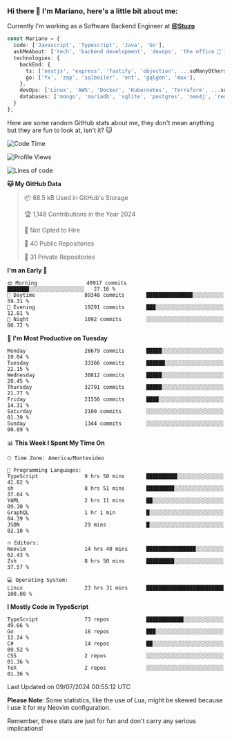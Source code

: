 ### Hi there 👋 I'm Mariano, here's a little bit about me:

Currently I'm working as a Software Backend Engineer at [**@Stuzo**](https://www.stuzo.com/)

```ts
const Mariano = {
  code: ['Javascript', 'Typescript', 'Java', 'Go'],
  askMeAbout: ['tech', 'backend development', 'devops', 'the office 💼'],
  technologies: {
    backEnd: {
      ts: ['nestjs', 'express', 'fastify', 'objection', ...soManyOthersFrameworks],
      go: ['fx', 'zap', 'sqlboiler', 'ent', 'gqlgen', 'mux'],
    },
    devOps: ['Linux', 'AWS', 'Docker', 'Kubernetes', 'Terraform', ...soManyOthersTools],
    databases: ['mongo', 'mariadb', 'sqlite', 'postgres', 'neo4j', 'redis', ...],
  }
};
```

Here are some random GitHub stats about me, they don't mean anything but they are fun to look at, isn't it? 🐱

<!--START_SECTION:waka-->
![Code Time](http://img.shields.io/badge/Code%20Time-2%2C205%20hrs%204%20mins-blue)

![Profile Views](http://img.shields.io/badge/Profile%20Views-2-blue)

![Lines of code](https://img.shields.io/badge/From%20Hello%20World%20I%27ve%20Written-23.5%20million%20lines%20of%20code-blue)

**🐱 My GitHub Data** 

> 📦 68.5 kB Used in GitHub's Storage 
 > 
> 🏆 1,148 Contributions in the Year 2024
 > 
> 🚫 Not Opted to Hire
 > 
> 📜 40 Public Repositories 
 > 
> 🔑 31 Private Repositories 
 > 
**I'm an Early 🐤** 

```text
🌞 Morning                40917 commits       ███████░░░░░░░░░░░░░░░░░░   27.16 % 
🌆 Daytime                89348 commits       ███████████████░░░░░░░░░░   59.31 % 
🌃 Evening                19291 commits       ███░░░░░░░░░░░░░░░░░░░░░░   12.81 % 
🌙 Night                  1092 commits        ░░░░░░░░░░░░░░░░░░░░░░░░░   00.72 % 
```
📅 **I'm Most Productive on Tuesday** 

```text
Monday                   28679 commits       █████░░░░░░░░░░░░░░░░░░░░   19.04 % 
Tuesday                  33366 commits       ██████░░░░░░░░░░░░░░░░░░░   22.15 % 
Wednesday                30812 commits       █████░░░░░░░░░░░░░░░░░░░░   20.45 % 
Thursday                 32791 commits       █████░░░░░░░░░░░░░░░░░░░░   21.77 % 
Friday                   21556 commits       ████░░░░░░░░░░░░░░░░░░░░░   14.31 % 
Saturday                 2100 commits        ░░░░░░░░░░░░░░░░░░░░░░░░░   01.39 % 
Sunday                   1344 commits        ░░░░░░░░░░░░░░░░░░░░░░░░░   00.89 % 
```


📊 **This Week I Spent My Time On** 

```text
🕑︎ Time Zone: America/Montevideo

💬 Programming Languages: 
TypeScript               9 hrs 50 mins       ██████████░░░░░░░░░░░░░░░   41.82 % 
sh                       8 hrs 51 mins       █████████░░░░░░░░░░░░░░░░   37.64 % 
YAML                     2 hrs 11 mins       ██░░░░░░░░░░░░░░░░░░░░░░░   09.30 % 
GraphQL                  1 hr 1 min          █░░░░░░░░░░░░░░░░░░░░░░░░   04.39 % 
JSON                     29 mins             █░░░░░░░░░░░░░░░░░░░░░░░░   02.10 % 

🔥 Editors: 
Neovim                   14 hrs 40 mins      ████████████████░░░░░░░░░   62.43 % 
Zsh                      8 hrs 50 mins       █████████░░░░░░░░░░░░░░░░   37.57 % 

💻 Operating System: 
Linux                    23 hrs 31 mins      █████████████████████████   100.00 % 
```

**I Mostly Code in TypeScript** 

```text
TypeScript               73 repos            ████████████░░░░░░░░░░░░░   49.66 % 
Go                       18 repos            ███░░░░░░░░░░░░░░░░░░░░░░   12.24 % 
C#                       14 repos            ██░░░░░░░░░░░░░░░░░░░░░░░   09.52 % 
CSS                      2 repos             ░░░░░░░░░░░░░░░░░░░░░░░░░   01.36 % 
TeX                      2 repos             ░░░░░░░░░░░░░░░░░░░░░░░░░   01.36 % 
```




 Last Updated on 09/07/2024 00:55:12 UTC
<!--END_SECTION:waka-->

**Please Note**: Some statistics, like the use of Lua, might be skewed because I use it for my Neovim configuration.

Remember, these stats are just for fun and don't carry any serious implications!
